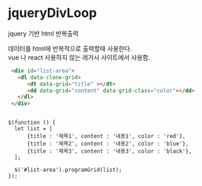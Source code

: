 # jqueryDivLoop
jquery 기반 html 반복출력

데이터를 html에 반복적으로 출력할때 사용한다. <br>
vue 나 react 사용하지 않는 레거시 사이트에서 사용함.

```html
 <div id="list-area">
   <dl data-clone-grid>
      <dt data-grid="title" ></dt>
      <dd data-grid="content" data-grid-class="color"></dd>
   </dl>
 </div>
```
<pre>
<code>  
$(function () {
  let list = [
      {title : '제목1', content : '내용1', color : 'red'},
      {title : '제목2', content : '내용2', color : 'blue'},
      {title : '제목3', content : '내용3', color : 'black'},
  ];

  $('#list-area').programGrid(list);
});
 </code>
 </pre>

